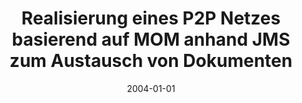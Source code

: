 ---
abstract: ''
authors:
- Stasa Jerinic
date: '2004-01-01'
featured: false
publication_types:
- '7'
publishDate: '2004-01-01'
title: Realisierung eines P2P Netzes basierend auf MOM anhand JMS zum Austausch von
  Dokumenten
url_pdf: ''
---